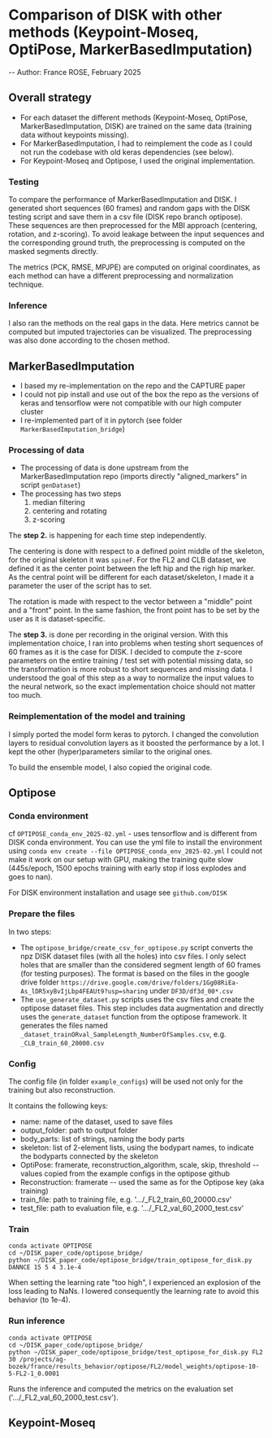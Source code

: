 # Comparison of DISK with other methods (Keypoint-Moseq, OptiPose, MarkerBasedImputation)
--
Author: France ROSE, February 2025

## Overall strategy

- For each dataset the different methods (Keypoint-Moseq, OptiPose, MarkerBasedImputation, DISK) are trained on the same data (training data without keypoints missing).
- For MarkerBasedImputation, I had to reimplement the code as I could not run the codebase with old keras dependencies (see below).
- For Keypoint-Moseq and Optipose, I used the original implementation.

### Testing

To compare the performance of MarkerBasedImputation and DISK. 
I generated short sequences (60 frames) and random gaps with the DISK testing script and save them in a csv file (DISK repo branch optipose).
These sequences are then preprocessed for the MBI approach (centering, rotation, and z-scoring). 
To avoid leakage between the input sequences and the corresponding ground truth, the preprocessing is computed on the masked segments directly.

The metrics (PCK, RMSE, MPJPE) are computed on original coordinates, as each method can have a different preprocessing and normalization technique.

### Inference

I also ran the methods on the real gaps in the data. Here metrics cannot be computed but imputed trajectories can be visualized.
The preprocessing was also done according to the chosen method.


## MarkerBasedImputation

- I based my re-implementation on the repo and the CAPTURE paper
- I could not pip install and use out of the box the repo as the versions of keras and tensorflow were not compatible with our high computer cluster
- I re-implemented part of it in pytorch (see folder `MarkerBasedImputation_bridge`)

### Processing of data

- The processing of data is done upstream from the MarkerBasedImputation repo (imports directly "aligned_markers" in script `genDataset`)
- The processing has two steps
  1. median filtering
  2. centering and rotating 
  3. z-scoring

The **step 2.** is happening for each time step independently. 

The centering is done with respect to a defined point middle of the skeleton, for the original skeleton it was `spineF`. 
For the FL2 and CLB dataset, we defined it as the center point between the left hip and the righ hip marker. 
As the central point will be different for each dataset/skeleton, I made it a parameter the user of the script has to set.

The rotation is made with respect to the vector between a "middle" point and a "front" point. In the same fashion, the front point has to be set by the user as it is dataset-specific.

The **step 3.** is done per recording in the original version. 
With this implementation choice, I ran into problems when testing short sequences of 60 frames as it is the case for DISK.
I decided to compute the z-score parameters on the entire training / test set with potential missing data, so the transformation is more robust to short sequences and missing data. 
I understood the goal of this step as a way to normalize the input values to the neural network, so the exact implementation choice should not matter too much.

### Reimplementation of the model and training

I simply ported the model form keras to pytorch.
I changed the convolution layers to residual convolution layers as it boosted the performance by a lot.
I kept the other (hyper)parameters similar to the original ones.

To build the ensemble model, I also copied the original code.



## Optipose

### Conda environment

cf `OPTIPOSE_conda_env_2025-02.yml` - uses tensorflow and is different from DISK conda environment.
You can use the yml file to install the environment using `conda env create --file OPTIPOSE_conda_env_2025-02.yml`
I could not make it work on our setup with GPU, making the training quite slow (445s/epoch, 1500 epochs training with early stop if loss explodes and goes to nan).

For DISK environment installation and usage see `github.com/DISK`


### Prepare the files

In two steps:

- The `optipose_bridge/create_csv_for_optipose.py` script converts the npz DISK dataset files (with all the holes) into csv files. 
I only select holes that are smaller than the considered segment length of 60 frames (for testing purposes).
The format is based on the files in the google drive folder `https://drive.google.com/drive/folders/1Gg08RiEa-As_lDR5xyBvIjLbp4FEAUt9?usp=sharing` under `DF3D/df3d_00*.csv`
- The `use_generate_dataset.py` scripts uses the csv files and create the optipose dataset files. 
This step includes data augmentation and directly uses the `generate_dataset` function from the optipose framework.
It generates the files named `_dataset_trainORval_SampleLength_NumberOfSamples.csv`, e.g. `_CLB_train_60_20000.csv`

### Config

The config file (in folder `example_configs`) will be used not only for the training but also reconstruction.

It contains the following keys:
- name: name of the dataset, used to save files
- output_folder: path to output folder
- body_parts: list of strings, naming the body parts
- skeleton: list of 2-element lists, using the bodypart names, to indicate the bodyparts connected by the skeleton
- OptiPose: framerate, reconstruction_algorithm, scale, skip, threshold -- values copied from the example configs in the optipose github
- Reconstruction: framerate -- used the same as for the Optipose key (aka training)
- train_file: path to training file, e.g. '.../_FL2_train_60_20000.csv'
- test_file: path to evaluation file, e.g. '.../_FL2_val_60_2000_test.csv'


### Train

```
conda activate OPTIPOSE
cd ~/DISK_paper_code/optipose_bridge/
python ~/DISK_paper_code/optipose_bridge/train_optipose_for_disk.py DANNCE 15 5 4 3.1e-4
```

When setting the learning rate "too high", I experienced an explosion of the loss leading to NaNs.
I lowered consequently the learning rate to avoid this behavior (to 1e-4).

### Run inference

```
conda activate OPTIPOSE
cd ~/DISK_paper_code/optipose_bridge/
python ~/DISK_paper_code/optipose_bridge/test_optipose_for_disk.py FL2 30 /projects/ag-bozek/france/results_behavior/optipose/FL2/model_weights/optipose-10-5-FL2-1_0.0001
```

Runs the inference and computed the metrics on the evaluation set ('.../_FL2_val_60_2000_test.csv').

## Keypoint-Moseq


